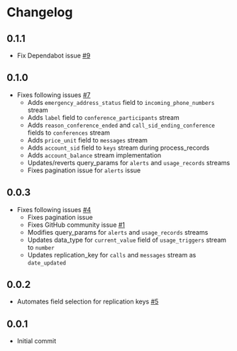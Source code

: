 # Changelog

## 0.1.1
  * Fix Dependabot issue [#9](https://github.com/singer-io/tap-twilio/pull/9)

## 0.1.0
  * Fixes following issues [#7](https://github.com/singer-io/tap-twilio/pull/7)
      * Adds `emergency_address_status` field to `incoming_phone_numbers` stream 
      * Adds `label` field to `conference_participants` stream
      * Adds `reason_conference_ended` and `call_sid_ending_conference` fields to `conferences` stream
      * Adds `price_unit` field to `messages` stream
      * Adds `account_sid` field to `keys` stream during process_records
      * Adds `account_balance` stream implementation
      * Updates/reverts query_params for `alerts` and `usage_records` streams
      * Fixes pagination issue for `alerts` issue

## 0.0.3
  * Fixes following issues [#4](https://github.com/singer-io/tap-twilio/pull/4)
      * Fixes pagination issue
      * Fixes GitHub community issue [#1](https://github.com/singer-io/tap-twilio/issues/1)
      * Modifies query_params for `alerts` and `usage_records` streams
      * Updates data_type for `current_value` field of `usage_triggers` stream to `number`
      * Updates replication_key for `calls` and `messages` stream as `date_updated`

## 0.0.2
  * Automates field selection for replication keys [#5](https://github.com/singer-io/tap-twilio/pull/5)

## 0.0.1
  * Initial commit

